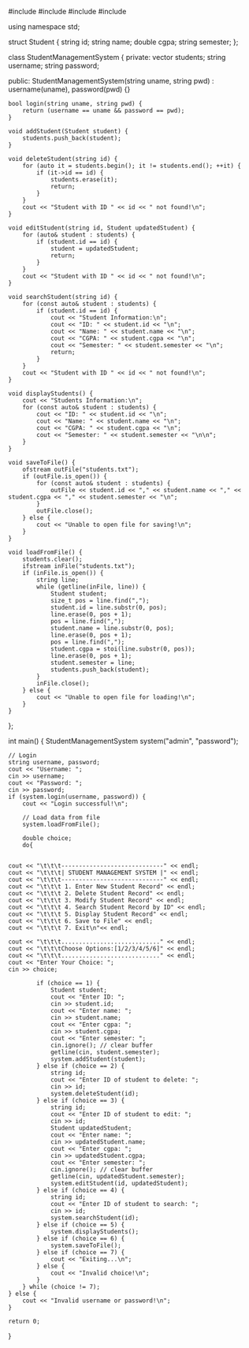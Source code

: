 
#include <iostream>
#include <fstream>
#include <string>
#include <vector>

using namespace std;

struct Student {
    string id;
    string name;
    double cgpa;
    string semester;
};

class StudentManagementSystem {
private:
    vector<Student> students;
    string username;
    string password;

public:
    StudentManagementSystem(string uname, string pwd) : username(uname), password(pwd) {}

    bool login(string uname, string pwd) {
        return (username == uname && password == pwd);
    }

    void addStudent(Student student) {
        students.push_back(student);
    }

    void deleteStudent(string id) {
        for (auto it = students.begin(); it != students.end(); ++it) {
            if (it->id == id) {
                students.erase(it);
                return;
            }
        }
        cout << "Student with ID " << id << " not found!\n";
    }

    void editStudent(string id, Student updatedStudent) {
        for (auto& student : students) {
            if (student.id == id) {
                student = updatedStudent;
                return;
            }
        }
        cout << "Student with ID " << id << " not found!\n";
    }

    void searchStudent(string id) {
        for (const auto& student : students) {
            if (student.id == id) {
                cout << "Student Information:\n";
                cout << "ID: " << student.id << "\n";
                cout << "Name: " << student.name << "\n";
                cout << "CGPA: " << student.cgpa << "\n";
                cout << "Semester: " << student.semester << "\n";
                return;
            }
        }
        cout << "Student with ID " << id << " not found!\n";
    }

    void displayStudents() {
        cout << "Students Information:\n";
        for (const auto& student : students) {
            cout << "ID: " << student.id << "\n";
            cout << "Name: " << student.name << "\n";
            cout << "CGPA: " << student.cgpa << "\n";
            cout << "Semester: " << student.semester << "\n\n";
        }
    }

    void saveToFile() {
        ofstream outFile("students.txt");
        if (outFile.is_open()) {
            for (const auto& student : students) {
                outFile << student.id << "," << student.name << "," << student.cgpa << "," << student.semester << "\n";
            }
            outFile.close();
        } else {
            cout << "Unable to open file for saving!\n";
        }
    }

    void loadFromFile() {
        students.clear();
        ifstream inFile("students.txt");
        if (inFile.is_open()) {
            string line;
            while (getline(inFile, line)) {
                Student student;
                size_t pos = line.find(",");
                student.id = line.substr(0, pos);
                line.erase(0, pos + 1);
                pos = line.find(",");
                student.name = line.substr(0, pos);
                line.erase(0, pos + 1);
                pos = line.find(",");
                student.cgpa = stoi(line.substr(0, pos));
                line.erase(0, pos + 1);
                student.semester = line;
                students.push_back(student);
            }
            inFile.close();
        } else {
            cout << "Unable to open file for loading!\n";
        }
    }
};

int main() {
    StudentManagementSystem system("admin", "password");

    // Login
    string username, password;
    cout << "Username: ";
    cin >> username;
    cout << "Password: ";
    cin >> password;
    if (system.login(username, password)) {
        cout << "Login successful!\n";

        // Load data from file
        system.loadFromFile();

        double choice;
        do{


    cout << "\t\t\t-----------------------------" << endl;
    cout << "\t\t\t| STUDENT MANAGEMENT SYSTEM |" << endl;
    cout << "\t\t\t-----------------------------" << endl;
    cout << "\t\t\t 1. Enter New Student Record" << endl;
    cout << "\t\t\t 2. Delete Student Record" << endl;
    cout << "\t\t\t 3. Modify Student Record" << endl;
    cout << "\t\t\t 4. Search Student Record by ID" << endl;
    cout << "\t\t\t 5. Display Student Record" << endl;
    cout << "\t\t\t 6. Save to File" << endl;
    cout << "\t\t\t 7. Exit\n"<< endl;

    cout << "\t\t\t............................" << endl;
    cout << "\t\t\tChoose Options:[1/2/3/4/5/6]" << endl;
    cout << "\t\t\t............................" << endl;
    cout << "Enter Your Choice: ";
    cin >> choice;

            if (choice == 1) {
                Student student;
                cout << "Enter ID: ";
                cin >> student.id;
                cout << "Enter name: ";
                cin >> student.name;
                cout << "Enter cgpa: ";
                cin >> student.cgpa;
                cout << "Enter semester: ";
                cin.ignore(); // clear buffer
                getline(cin, student.semester);
                system.addStudent(student);
            } else if (choice == 2) {
                string id;
                cout << "Enter ID of student to delete: ";
                cin >> id;
                system.deleteStudent(id);
            } else if (choice == 3) {
                string id;
                cout << "Enter ID of student to edit: ";
                cin >> id;
                Student updatedStudent;
                cout << "Enter name: ";
                cin >> updatedStudent.name;
                cout << "Enter cgpa: ";
                cin >> updatedStudent.cgpa;
                cout << "Enter semester: ";
                cin.ignore(); // clear buffer
                getline(cin, updatedStudent.semester);
                system.editStudent(id, updatedStudent);
            } else if (choice == 4) {
                string id;
                cout << "Enter ID of student to search: ";
                cin >> id;
                system.searchStudent(id);
            } else if (choice == 5) {
                system.displayStudents();
            } else if (choice == 6) {
                system.saveToFile();
            } else if (choice == 7) {
                cout << "Exiting...\n";
            } else {
                cout << "Invalid choice!\n";
            }
        } while (choice != 7);
    } else {
        cout << "Invalid username or password!\n";
    }

    return 0;
}
